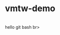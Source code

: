 # vmtw-demo
<html>
  <head>
    <body>
      <br>
      hello git bash
    </body>br>
  </head>
</html>

